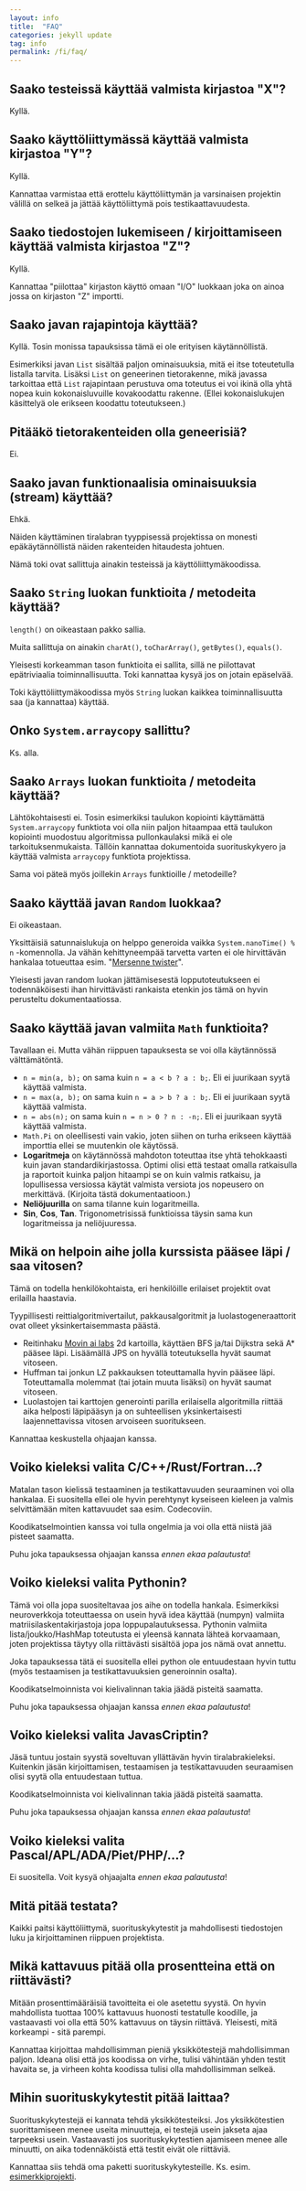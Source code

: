 ```yaml
---
layout: info
title:  "FAQ"
categories: jekyll update
tag: info
permalink: /fi/faq/
---
```


## Saako testeissä käyttää valmista kirjastoa "X"?

Kyllä.

## Saako käyttöliittymässä käyttää valmista kirjastoa "Y"?

Kyllä.

Kannattaa varmistaa että erottelu käyttöliittymän ja varsinaisen projektin välillä on selkeä ja jättää käyttöliittymä pois testikaattavuudesta.

## Saako tiedostojen lukemiseen / kirjoittamiseen käyttää valmista kirjastoa "Z"?

Kyllä.

Kannattaa "piilottaa" kirjaston käyttö omaan "I/O" luokkaan joka on ainoa jossa on kirjaston "Z" importti.

## Saako javan rajapintoja käyttää?

Kyllä. Tosin monissa tapauksissa tämä ei ole erityisen käytännöllistä.

Esimerkiksi javan `List` sisältää paljon ominaisuuksia, mitä ei itse toteutetulla listalla tarvita. Lisäksi `List` on geneerinen tietorakenne, mikä javassa tarkoittaa että `List` rajapintaan perustuva oma toteutus ei voi ikinä olla yhtä nopea kuin kokonaisluvuille kovakoodattu rakenne. (Ellei kokonaislukujen käsittelyä ole erikseen koodattu toteutukseen.)

## Pitääkö tietorakenteiden olla geneerisiä?

Ei.

## Saako javan funktionaalisia ominaisuuksia (stream) käyttää?

Ehkä. 

Näiden käyttäminen tiralabran tyyppisessä projektissa on monesti epäkäytännöllistä näiden rakenteiden hitaudesta johtuen.

Nämä toki ovat sallittuja ainakin testeissä ja käyttöliittymäkoodissa.

## Saako `String` luokan funktioita / metodeita käyttää?

`length()` on oikeastaan pakko sallia.

Muita sallittuja on ainakin `charAt()`, `toCharArray()`, `getBytes()`, `equals()`.

Yleisesti korkeamman tason funktioita ei sallita, sillä ne piilottavat epätriviaalia toiminnallisuutta. Toki kannattaa kysyä jos on jotain epäselvää.

Toki käyttöliittymäkoodissa myös `String` luokan kaikkea toiminnallisuutta saa (ja kannattaa) käyttää.

## Onko `System.arraycopy` sallittu?

Ks. alla.

## Saako `Arrays` luokan funktioita / metodeita käyttää?

Lähtökohtaisesti ei. Tosin esimerkiksi taulukon kopiointi käyttämättä `System.arraycopy` funktiota voi olla niin paljon hitaampaa että taulukon kopiointi muodostuu algoritmissa pullonkaulaksi mikä ei ole tarkoituksenmukaista. Tällöin kannattaa dokumentoida suorituskykyero ja käyttää valmista `arraycopy` funktiota projektissa.

Sama voi päteä myös joillekin `Arrays` funktioille / metodeille?

## Saako käyttää javan `Random` luokkaa?

Ei oikeastaan. 

Yksittäisiä satunnaislukuja on helppo generoida vaikka `System.nanoTime() % n` -komennolla. Ja vähän kehittyneempää tarvetta varten ei ole hirvittävän hankalaa totueuttaa esim. "[Mersenne twister](https://en.wikipedia.org/wiki/Mersenne_Twister)".

Yleisesti javan random luokan jättämisesestä lopputoteutukseen ei todennäköisesti ihan hirvittävästi rankaista etenkin jos tämä on hyvin perusteltu dokumentaatiossa.

## Saako käyttää javan valmiita `Math` funktioita?

Tavallaan ei. Mutta vähän riippuen tapauksesta se voi olla käytännössä välttämätöntä.

* `n = min(a, b);` on sama kuin `n = a < b ? a : b;`. Eli ei juurikaan syytä käyttää valmista.
* `n = max(a, b);` on sama kuin `n = a > b ? a : b;`. Eli ei juurikaan syytä käyttää valmista.
* `n = abs(n);` on sama kuin `n = n > 0 ? n : -n;`. Eli ei juurikaan syytä käyttää valmista.
* `Math.Pi` on oleellisesti vain vakio, joten siihen on turha erikseen käyttää importtia ellei se muutenkin ole käytössä.
* **Logaritmeja** on käytännössä mahdoton toteuttaa itse yhtä tehokkaasti kuin javan standardikirjastossa. Optimi olisi että testaat omalla ratkaisulla ja raportoit kuinka paljon hitaampi se on kuin valmis ratkaisu, ja lopullisessa versiossa käytät valmista versiota jos nopeusero on merkittävä. (Kirjoita tästä dokumentaatioon.)
* **Neliöjuurilla** on sama tilanne kuin logaritmeilla.
* **Sin**, **Cos**, **Tan**. Trigonometrisissä funktioissa täysin sama kun logaritmeissa ja neliöjuuressa.


## Mikä on helpoin aihe jolla kurssista pääsee läpi / saa vitosen?

Tämä on todella henkilökohtaista, eri henkilöille erilaiset projektit ovat erilailla haastavia.

Tyypillisesti reittialgoritmivertailut, pakkausalgoritmit ja luolastogeneraattorit ovat olleet yksinkertaisemmasta päästä.

* Reitinhaku [Movin ai labs](https://movingai.com/benchmarks/grids.html) 2d kartoilla, käyttäen BFS ja/tai Dijkstra sekä A* pääsee läpi. Lisäämällä JPS on hyvällä toteutuksella hyvät saumat vitoseen.
* Huffman tai jonkun LZ pakkauksen toteuttamalla hyvin pääsee läpi. Toteuttamalla molemmat (tai jotain muuta lisäksi) on hyvät saumat vitoseen.
* Luolastojen tai karttojen generointi parilla erilaisella algoritmilla riittää aika helposti läpipääsyn ja on suhteellisen yksinkertaisesti laajennettavissa vitosen arvoiseen suoritukseen.

Kannattaa keskustella ohjaajan kanssa.

## Voiko kieleksi valita C/C++/Rust/Fortran...?

Matalan tason kielissä testaaminen ja testikattavuuden seuraaminen voi olla hankalaa. Ei suositella ellei ole hyvin perehtynyt kyseiseen kieleen ja valmis selvittämään miten kattavuudet saa esim. Codecoviin.

Koodikatselmointien kanssa voi tulla ongelmia ja voi olla että niistä jää pisteet saamatta.

Puhu joka tapauksessa ohjaajan kanssa *ennen ekaa palautusta*!

## Voiko kieleksi valita Pythonin?

Tämä voi olla jopa suositeltavaa jos aihe on todella hankala. Esimerkiksi neuroverkkoja toteuttaessa on usein hyvä idea käyttää (numpyn) valmiita matriisilaskentakirjastoja jopa loppupalautuksessa. Pythonin valmiita lista/joukko/HashMap toteutusta ei yleensä kannata lähteä korvaamaan, joten projektissa täytyy olla riittävästi sisältöä jopa jos nämä ovat annettu.

Joka tapauksessa tätä ei suositella ellei python ole entuudestaan hyvin tuttu (myös testaamisen ja testikattavuuksien generoinnin osalta).

Koodikatselmoinnista voi kielivalinnan takia jäädä pisteitä saamatta.

Puhu joka tapauksessa ohjaajan kanssa *ennen ekaa palautusta*!

## Voiko kieleksi valita JavasCriptin?

Jäsä tuntuu jostain syystä soveltuvan yllättävän hyvin tiralabrakieleksi. Kuitenkin jäsän kirjoittamisen, testaamisen ja testikattavuuden seuraamisen olisi syytä olla entuudestaan tuttua.

Koodikatselmoinnista voi kielivalinnan takia jäädä pisteitä saamatta.

Puhu joka tapauksessa ohjaajan kanssa *ennen ekaa palautusta*!

## Voiko kieleksi valita Pascal/APL/ADA/Piet/PHP/...?

Ei suositella. Voit kysyä ohjaajalta *ennen ekaa palautusta*!

## Mitä pitää testata?

Kaikki paitsi käyttöliittymä, suorituskykytestit ja mahdollisesti tiedostojen luku ja kirjoittaminen riippuen projektista.

## Mikä kattavuus pitää olla prosentteina että on riittävästi?

Mitään prosenttimääräisiä tavoitteita ei ole asetettu syystä. On hyvin mahdollista tuottaa 100% kattavuus huonosti testatulle koodille, ja vastaavasti voi olla että 50% kattavuus on täysin riittävä. Yleisesti, mitä korkeampi - sitä parempi.

Kannattaa kirjoittaa mahdollisimman pieniä yksikkötestejä mahdollisimman paljon. Ideana olisi että jos koodissa on virhe, tulisi vähintään yhden testit havaita se, ja virheen kohta koodissa tulisi olla mahdollisimman selkeä.

## Mihin suorituskykytestit pitää laittaa?

Suorituskykytestejä ei kannata tehdä yksikkötesteiksi. Jos yksikkötestien suorittamiseen menee useita minuutteja, ei testejä usein jakseta ajaa tarpeeksi usein. Vastaavasti jos suorituskykytestien ajamiseen menee alle minuutti, on aika todennäköistä että testit eivät ole riittäviä.

Kannattaa siis tehdä oma paketti suorituskykytesteille. Ks. esim. [esimerkkiprojekti](https://github.com/TiraLabra/Testing-and-rmq/tree/master/src/main/java/rmq/util).

